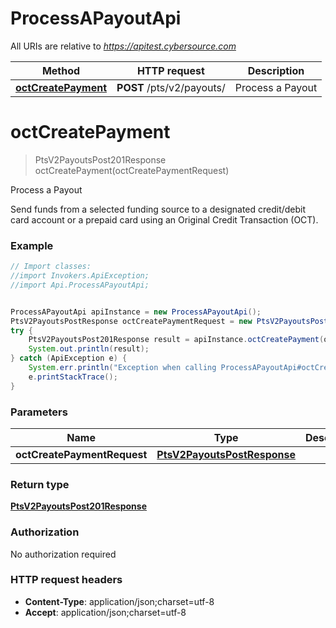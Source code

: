 # ProcessAPayoutApi

All URIs are relative to *https://apitest.cybersource.com*

Method | HTTP request | Description
------------- | ------------- | -------------
[**octCreatePayment**](ProcessAPayoutApi.md#octCreatePayment) | **POST** /pts/v2/payouts/ | Process a Payout


<a name="octCreatePayment"></a>
# **octCreatePayment**
> PtsV2PayoutsPost201Response octCreatePayment(octCreatePaymentRequest)

Process a Payout

Send funds from a selected funding source to a designated credit/debit card account or a prepaid card using an Original Credit Transaction (OCT). 

### Example
```java
// Import classes:
//import Invokers.ApiException;
//import Api.ProcessAPayoutApi;


ProcessAPayoutApi apiInstance = new ProcessAPayoutApi();
PtsV2PayoutsPostResponse octCreatePaymentRequest = new PtsV2PayoutsPostResponse(); // PtsV2PayoutsPostResponse | 
try {
    PtsV2PayoutsPost201Response result = apiInstance.octCreatePayment(octCreatePaymentRequest);
    System.out.println(result);
} catch (ApiException e) {
    System.err.println("Exception when calling ProcessAPayoutApi#octCreatePayment");
    e.printStackTrace();
}
```

### Parameters

Name | Type | Description  | Notes
------------- | ------------- | ------------- | -------------
 **octCreatePaymentRequest** | [**PtsV2PayoutsPostResponse**](PtsV2PayoutsPostResponse.md)|  |

### Return type

[**PtsV2PayoutsPost201Response**](PtsV2PayoutsPost201Response.md)

### Authorization

No authorization required

### HTTP request headers

 - **Content-Type**: application/json;charset=utf-8
 - **Accept**: application/json;charset=utf-8

